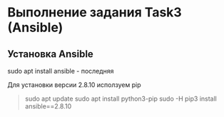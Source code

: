 #  Выполнение задания Task3 (Ansible)  #  
  
##  Установка  Ansible  ## 

sudo apt install ansible - последняя  

Для установки версии 2.8.10 исползуем pip

>sudo apt update
>sudo apt install python3-pip
>sudo -H pip3 install ansible==2.8.10